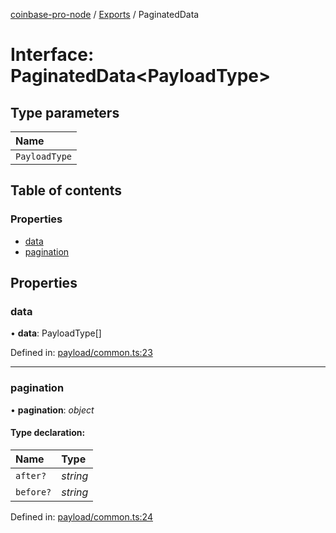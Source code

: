 [coinbase-pro-node](../README.md) / [Exports](../modules.md) / PaginatedData

# Interface: PaginatedData<PayloadType\>

## Type parameters

| Name          |
| :------------ |
| `PayloadType` |

## Table of contents

### Properties

- [data](paginateddata.md#data)
- [pagination](paginateddata.md#pagination)

## Properties

### data

• **data**: PayloadType[]

Defined in: [payload/common.ts:23](https://github.com/bennycode/coinbase-pro-node/blob/a2d34d0/src/payload/common.ts#L23)

---

### pagination

• **pagination**: _object_

#### Type declaration:

| Name      | Type     |
| :-------- | :------- |
| `after?`  | _string_ |
| `before?` | _string_ |

Defined in: [payload/common.ts:24](https://github.com/bennycode/coinbase-pro-node/blob/a2d34d0/src/payload/common.ts#L24)
